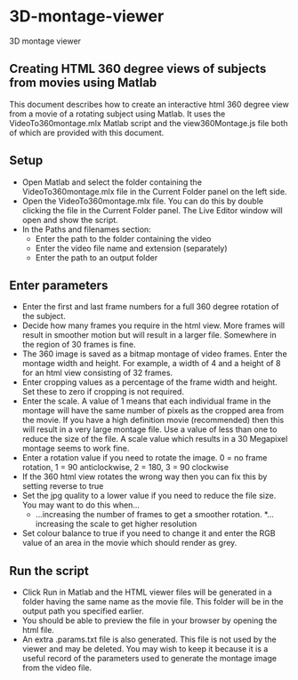 # 3D-montage-viewer
3D montage viewer

## Creating HTML 360 degree views of subjects from movies using Matlab

This document describes how to create an interactive html 360 degree view from a movie of a rotating subject using Matlab. It uses the VideoTo360montage.mlx Matlab script and the view360Montage.js file both of which are provided with this document.

## Setup

*	Open Matlab and select the folder containing the VideoTo360montage.mlx file in the Current Folder panel on the left side.
*	Open the VideoTo360montage.mlx file. You can do this by double clicking the file in the Current Folder panel. The Live Editor window will open and show the script.
*	In the Paths and filenames section:
	* Enter the path to the folder containing the video
	* Enter the video file name and extension (separately)
	* Enter the path to an output folder

## Enter parameters

*	Enter the first and last frame numbers for a full 360 degree rotation of the subject.
*	Decide how many frames you require in the html view. More frames will result in smoother motion but will result in a larger file. Somewhere in the region of 30 frames is fine.
*	The 360 image is saved as a bitmap montage of video frames. Enter the montage width and height. For example, a width of 4 and a height of 8 for an html view consisting of 32 frames.
*	Enter cropping values as a percentage of the frame width and height. Set these to zero if cropping is not required.
*	Enter the scale. A value of 1 means that each individual frame in the montage will have the same number of pixels as the cropped area from the movie. If you have a high definition movie (recommended) then this will result in a very large montage file. Use a value of less than one to reduce the size of the file. A scale value which results in a 30 Megapixel montage seems to work fine.
*	Enter a rotation value if you need to rotate the image. 0 = no frame rotation,  1 = 90 anticlockwise,  2 = 180,  3 = 90 clockwise
*	If the 360 html view rotates the wrong way then you can fix this by setting reverse to true
*	Set the jpg quality to a lower value if you need to reduce the file size. You may want to do this when…
	* …increasing the number of frames to get a smoother rotation.
	*…increasing the scale to get higher resolution
*	Set colour balance to true if you need to change it and enter the RGB value of an area in the movie which should render as grey.

## Run the script

*	Click Run in Matlab and the HTML viewer files will be generated in a folder having the same name as the movie file. This folder will be in the output path you specified earlier.
*	You should be able to preview the file in your browser by opening the html file.
*	An extra .params.txt file is also generated. This file is not used by the viewer and may be deleted. You may wish to keep it because it is a useful record of the parameters used to generate the montage image from the video file.
